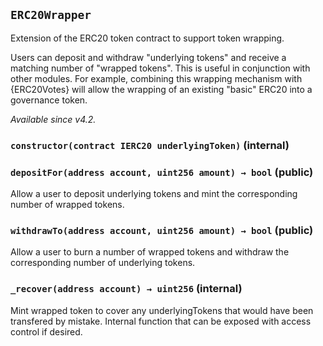 ## `ERC20Wrapper`



Extension of the ERC20 token contract to support token wrapping.

Users can deposit and withdraw "underlying tokens" and receive a matching number of "wrapped tokens". This is useful
in conjunction with other modules. For example, combining this wrapping mechanism with {ERC20Votes} will allow the
wrapping of an existing "basic" ERC20 into a governance token.

_Available since v4.2._


### `constructor(contract IERC20 underlyingToken)` (internal)





### `depositFor(address account, uint256 amount) → bool` (public)



Allow a user to deposit underlying tokens and mint the corresponding number of wrapped tokens.

### `withdrawTo(address account, uint256 amount) → bool` (public)



Allow a user to burn a number of wrapped tokens and withdraw the corresponding number of underlying tokens.

### `_recover(address account) → uint256` (internal)



Mint wrapped token to cover any underlyingTokens that would have been transfered by mistake. Internal
function that can be exposed with access control if desired.




